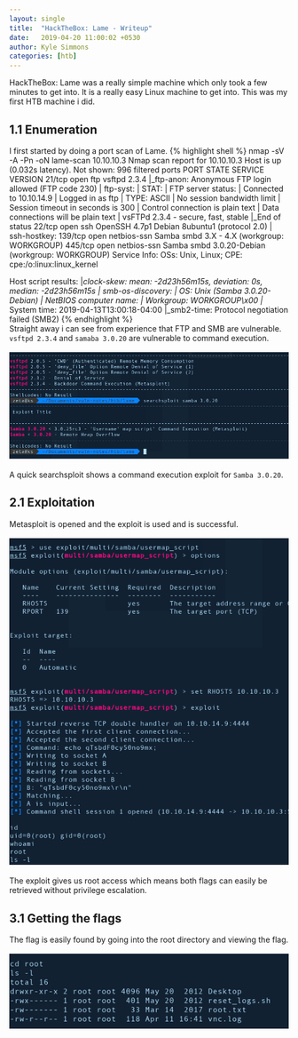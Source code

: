 ```yaml
---
layout: single
title:  "HackTheBox: Lame - Writeup"
date:   2019-04-20 11:00:02 +0530
author: Kyle Simmons
categories: [htb]
---
```

HackTheBox: Lame was a really simple machine which only took a few minutes to get into. It is a
really easy Linux machine to get into. This was my first HTB machine i did.

<h2>1.1 Enumeration</h2>
I first started by doing a port scan of Lame.
{% highlight shell %}
nmap -sV -A -Pn -oN lame-scan 10.10.10.3
Nmap scan report for 10.10.10.3
Host is up (0.032s latency).
Not shown: 996 filtered ports
PORT    STATE SERVICE     VERSION
21/tcp  open  ftp         vsftpd 2.3.4
|_ftp-anon: Anonymous FTP login allowed (FTP code 230)
| ftp-syst:
|   STAT:
| FTP server status:
|      Connected to 10.10.14.9
|      Logged in as ftp
|      TYPE: ASCII
|      No session bandwidth limit
|      Session timeout in seconds is 300
|      Control connection is plain text
|      Data connections will be plain text
|      vsFTPd 2.3.4 - secure, fast, stable
|_End of status
22/tcp  open  ssh         OpenSSH 4.7p1 Debian 8ubuntu1 (protocol 2.0)
| ssh-hostkey:
139/tcp open  netbios-ssn Samba smbd 3.X - 4.X (workgroup: WORKGROUP)
445/tcp open  netbios-ssn Samba smbd 3.0.20-Debian (workgroup: WORKGROUP)
Service Info: OSs: Unix, Linux; CPE: cpe:/o:linux:linux_kernel

Host script results:
|_clock-skew: mean: -2d23h56m15s, deviation: 0s, median: -2d23h56m15s
| smb-os-discovery:
|   OS: Unix (Samba 3.0.20-Debian)
|   NetBIOS computer name:
|   Workgroup: WORKGROUP\x00
|_  System time: 2019-04-13T13:00:18-04:00
|_smb2-time: Protocol negotiation failed (SMB2)
{% endhighlight %}
<br>
Straight away i can see from experience that FTP and SMB are vulnerable. `vsftpd 2.3.4` and `samaba 3.0.20`
are vulnerable to command execution.
<br><br>
<img src="/assets/images/htb/lame/searchsploit-vulns.png">
<br><br>
A quick searchsploit shows a command execution exploit for `Samba 3.0.20`.
<br>

<h2>2.1 Exploitation</h2>
Metasploit is opened and the exploit is used and is successful.
<br><br>
<img src="/assets/images/htb/lame/exploited.png">
<br><br>
The exploit gives us root access which means both flags can easily be retrieved without privilege escalation.

<h2>3.1 Getting the flags</h2>
The flag is easily found by going into the root directory and viewing the flag.
<br><br>
<img src="/assets/images/htb/lame/flag.png">
